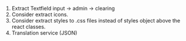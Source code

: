 1) Extract Textfield input -> admin -> clearing
2) Consider extract icons.
3) Consider extract styles to .css files instead of styles object above the react classes.
4) Translation service (JSON)


